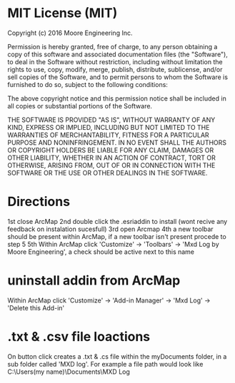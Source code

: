 # MIT License (MIT)
Copyright (c) 2016 Moore Engineering Inc.

Permission is hereby granted, free of charge, to any person obtaining a copy of this software and associated documentation files (the "Software"), to deal in the Software without restriction, including without limitation the rights to use, copy, modify, merge, publish, distribute, sublicense, and/or sell copies of the Software, and to permit persons to whom the Software is furnished to do so, subject to the following conditions:

The above copyright notice and this permission notice shall be included in all copies or substantial portions of the Software.

THE SOFTWARE IS PROVIDED "AS IS", WITHOUT WARRANTY OF ANY KIND, EXPRESS OR IMPLIED, INCLUDING BUT NOT LIMITED TO THE WARRANTIES OF MERCHANTABILITY, FITNESS FOR A PARTICULAR PURPOSE AND NONINFRINGEMENT. IN NO EVENT SHALL THE AUTHORS OR COPYRIGHT HOLDERS BE LIABLE FOR ANY CLAIM, DAMAGES OR OTHER LIABILITY, WHETHER IN AN ACTION OF CONTRACT, TORT OR OTHERWISE, ARISING FROM, OUT OF OR IN CONNECTION WITH THE SOFTWARE OR THE USE OR OTHER DEALINGS IN THE SOFTWARE.



# Directions
1st close ArcMap
2nd double click the .esriaddin to install (wont recive any feedback on instalation sucesfull)
3rd open Arcmap
4th a new toolbar should be present within ArcMap, if a new toolbar isn't present procede to step 5
5th Within ArcMap click 'Customize' -> 'Toolbars' -> 'Mxd Log by Moore Engineering', a check should be active next to this name

# uninstall addin from ArcMap
Within ArcMap click 'Customize' -> 'Add-in Manager' -> 'Mxd Log' -> 'Delete this Add-in'

# .txt & .csv file loactions

On button click creates a .txt & .cs file within the myDocuments folder, in a sub folder called 'MXD log'. For example a file path would look like C:\Users\(my name)\Documents\MXD Log
